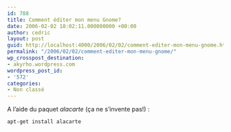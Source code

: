 ```yaml
---
id: 788
title: Comment éditer mon menu Gnome?
date: 2006-02-02 18:02:11.000000000 +00:00
author: cedric
layout: post
guid: http://localhost:4000/2006/02/02/comment-editer-mon-menu-gnome.html
permalink: "/2006/02/02/comment-editer-mon-menu-gnome/"
wp_crosspost_destination:
- akyrho.wordpress.com
wordpress_post_id:
- '572'
categories:
- Non classé
---
```

A l’aide du paquet _alacarte_ (ça ne s’invente pas!) :

<code class="highlighter-rouge">apt-get install alacarte</code>